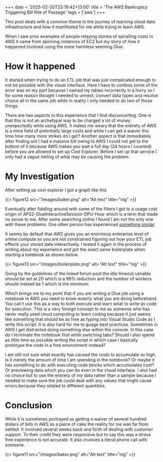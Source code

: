+++
date = '2025-02-20T23:18:42+13:00'
title = 'The AWS Bankruptcy Triggering Bill Rite of Passage'
tags = ['aws']
+++

This post deals with a common theme in the journey of learning cloud data infrastructure and how it manifested for me while trying to learn AWS. 

When I saw prior examples of people relaying stories of spiralling costs in AWS it came from spinning instances of EC2 but my story of how it happened involved using the more harmless seeming Glue.

# How it happened

It started when trying to do an ETL job that was just complicated enough to not be possible with the visual interface. Here I have to confess some of the error was on my part because I named my tables incorrectly in a hurry so I for some reason thought I needed to unnest, convert data types and resolve choice all in the same job while in reality I only needed to do two of those things.

There are two aspects to this experience that I find disconcerting. One is that this is not an archetypal way to be charged a lot of money unexpectedly while using AWS. It makes me weary that the entirety of AWS is a mine field of potentially large costs and while I can get a waiver this time how many more strikes do I get? Another aspect is that immediately after finding out I had a massive bill owing to AWS I could not get to the bottom of it because AWS makes you wait a full day (24 hours I counted) before you are allowed to set up Cost Explorer. Before I set up that service I only had a vague inkling of what may be causing the problem.

# My Investigation

After setting up cost explorer I got a graph like this

{{< figure12 src="/images/baker.png" alt="Alt text" title="nig" >}}

Eventually after fiddling around with some of the filters I got to a usage cost origin of APS2-GlueInteractiveSession-DPU-Hour which is a term that made no sense to me. After some searching online I found I am not the only one with these problems. One other person has experienced [something similar](https://repost.aws/questions/QU_Ff-QeM7Ta2Bg9TwLd0agw/optimizing-aws-glue-costs-how-to-reduce-expenses-for-interactive-sessions).

It seems by default that AWS gives you an enormous enterprise level of online compute so you are not constrained figuring out how your ETL job effects your stored data interactively. I tested it again in the process of writing about my experience and got the exact same boilerplate when starting a notebook as shown below.

{{< figure13 src="/images/boilerplate.png" alt="Alt text" title="nig" >}}

Going by the guidelines of the linked forum post the idle timeout variable should be set at 20 which is a 99% reduction and the number of workers should instead be 1 which is the minimum.

Which brings me to my point that if you are writing a Glue job using a notebook in AWS you need to know exactly what you are doing beforehand. You can't use this as a way to both execute and learn what to write as code for execution. This is a very foreign concept to me as someone who has never really used cloud computing to learn coding because it just seems like something that should be as free as typing into Visual Studio Code as I write this script. It is also hard for me to guage best practices. Sometimes in AWS I get distracted doing something else within the console. In this case do I terminate the notebook first while switching tabs? Should I also spend as little time as possible writing the script in which case I basically prototype the code in a free environment instead?

I am still not sure what exactly has caused the costs to accumulate so high. Is it merely the amount of time I am spending in the notebook? Or maybe it has something to do with executing code blocks which accumulates cost? Or previewing data which you can do even in the visual interface. I also had no choice but to use the entirety of my data rather than a sample because I needed to make sure the job could deal with any values that might cause errors because they related to different quantities.

# Conclusion 

While it is sometimes portrayed as getting a waiver of several hundred dollars of bills in AWS as a piece of cake the reality for me was far from settled. It involved several weeks back and forth of dealing with customer support. To their credit they were responsive but to say this was a stress free experience is not accurate. It also involves a literal phone call with someone.

{{< figure11 src="/images/baker.png" alt="Alt text" title="nig" >}}
